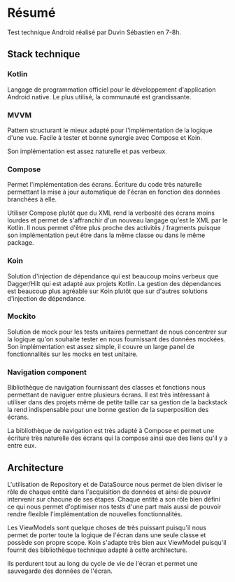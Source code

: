 # Résumé

Test technique Android réalisé par Duvin Sébastien en 7-8h.

## Stack technique

### Kotlin
Langage de programmation officiel pour le développement d'application Android native. Le plus utilisé, la communauté est grandissante.

### MVVM
Pattern structurant le mieux adapté pour l'implémentation de la logique d'une vue. Facile à tester et bonne synergie avec Compose et Koin.

Son implémentation est assez naturelle et pas verbeux.

### Compose
Permet l'implémentation des écrans. Écriture du code très naturelle permettant la mise à jour automatique de l'écran en fonction des données branchées à elle.

Utiliser Compose plutôt que du XML rend la verbosité des écrans moins lourdes et permet de s'affranchir d'un nouveau langage qu'est le XML par le Kotlin. Il nous permet d'être plus proche des activités / fragments puisque son implémentation peut être dans la même classe ou dans le même package.

### Koin
Solution d'injection de dépendance qui est beaucoup moins verbeux que Dagger/Hilt qui est adapté aux projets Kotlin. La gestion des dépendances est beaucoup plus agréable sur Koin plutôt que sur d'autres solutions d'injection de dépendance.

### Mockito
Solution de mock pour les tests unitaires permettant de nous concentrer sur la logique qu'on souhaite tester en nous fournissant des données mockées. Son implémentation est assez simple, il couvre un large panel de fonctionnalités sur les mocks en test unitaire.

### Navigation component
Bibliothèque de navigation fournissant des classes et fonctions nous permettant de naviguer entre plusieurs écrans. Il est très intéressant à utiliser dans des projets même de petite taille car sa gestion de la backstack la rend indispensable pour une bonne gestion de la superposition des écrans.

La bibliothèque de navigation est très adapté à Compose et permet une écriture très naturelle des écrans qui la compose ainsi que des liens qu'il y a entre eux.

## Architecture

L'utilisation de Repository et de DataSource nous permet de bien diviser le rôle de chaque entité dans l'acquisition de données et ainsi de pouvoir intervenir sur chacune de ses étapes. Chaque entité a son rôle bien défini ce qui nous permet d'optimiser nos tests d'une part mais aussi de pouvoir rendre flexible l'implémentation de nouvelles fonctionnalités.

Les ViewModels sont quelque choses de très puissant puisqu'il nous permet de porter toute la logique de l'écran dans une seule classe et possède son propre scope. Koin s'adapte très bien aux ViewModel puisqu'il fournit des bibliothèque technique adapté à cette architecture.

Ils perdurent tout au long du cycle de vie de l'écran et permet une sauvegarde des données de l'écran.
